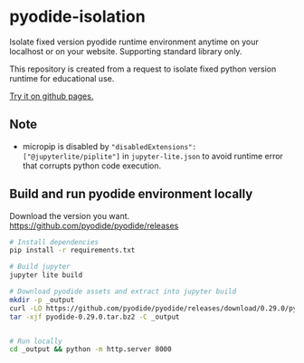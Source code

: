 # pyodide-isolation

Isolate fixed version pyodide runtime environment anytime on your localhost or on your website.
Supporting standard library only.

This repository is created from a request to isolate fixed python version runtime for educational use.

[Try it on github pages.](https://akariinc.github.io/pyodide-isolation/)


## Note

* micropip is disabled by `"disabledExtensions": ["@jupyterlite/piplite"]` in `jupyter-lite.json` to avoid runtime error that corrupts python code execution.


## Build and run pyodide environment locally

Download the version you want.
https://github.com/pyodide/pyodide/releases

```bash
# Install dependencies
pip install -r requirements.txt

# Build jupyter
jupyter lite build

# Download pyodide assets and extract into jupyter build
mkdir -p _output
curl -LO https://github.com/pyodide/pyodide/releases/download/0.29.0/pyodide-0.29.0.tar.bz2
tar -xjf pyodide-0.29.0.tar.bz2 -C _output


# Run locally
cd _output && python -m http.server 8000
```


